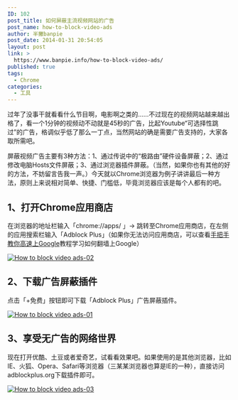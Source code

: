 ```yaml
---
ID: 102
post_title: 如何屏蔽主流视频网站的广告
post_name: how-to-block-video-ads
author: 半撇banpie
post_date: 2014-01-31 20:54:05
layout: post
link: >
  https://www.banpie.info/how-to-block-video-ads/
published: true
tags:
  - Chrome
categories:
  - 工具
---
```

过年了没事干就看看什么节目啊，电影啊之类的……不过现在的视频网站越来越出格了，看一个1分钟的视频动不动就是45秒的广告，比起Youtube“可选择性跳过”的广告，格调似乎低了那么一丁点，当然网站的确是需要广告支持的，大家各取所需吧。

屏蔽视频广告主要有3种方法：1、通过传说中的“极路由”硬件设备屏蔽；2、通过修改电脑Hosts文件屏蔽；3、通过浏览器插件屏蔽。（当然，如果你也有其他的好的方法，不妨留言告我一声。）今天就以Chrome浏览器为例子讲讲最后一种方法，原则上来说相对简单、快捷、门槛低，毕竟浏览器应该是每个人都有的吧。

## 1、打开Chrome应用商店

在浏览器的地址栏输入「chrome://apps/ 」-> 跳转至Chrome应用商店，在左侧的应用搜索栏输入「Adblock Plus」（如果你无法访问应用商店，可以查看[手把手教你高速上Google][1]教程学习如何翻墙上Google）

[![How to block video ads-02][2]][2]

## 2、下载广告屏蔽插件

点击「+免费」按钮即可下载「Adblock Plus」广告屏蔽插件。

[![How to block video ads-01][3]][3]

## 3、享受无广告的网络世界

现在打开优酷、土豆或者爱奇艺，试看看效果吧。如果使用的是其他浏览器，比如IE、火狐、Opera、Safari等浏览器（三某某浏览器也算是IE的一种），直接访问adblockplus.org下载插件即可。

[![How to block video ads-03][4]][4]

<!--stackedit_data:
eyJoaXN0b3J5IjpbLTY3ODQ2NTgxM119
-->

 [1]: http://www.banpie.info/2013/12/shou-ba-shou-jiao-ni-gao-su-shang-google/
 [2]: http://www.banpie.info/wp-content/uploads/2018/11/How-to-block-video-ads-02.jpg
 [3]: http://7arnhx.com1.z0.glb.clouddn.com/wp-content/uploads/2014/01/How-to-block-video-ads-01.jpg
 [4]: http://7arnhx.com1.z0.glb.clouddn.com/wp-content/uploads/2014/01/How-to-block-video-ads-03.jpg
<!--stackedit_data:
eyJoaXN0b3J5IjpbMTk1MjIxNDQ3OV19
-->
